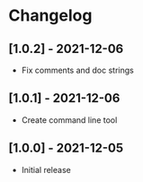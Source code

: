# Changelog

## [1.0.2] - 2021-12-06

- Fix comments and doc strings

## [1.0.1] - 2021-12-06

- Create command line tool

## [1.0.0] - 2021-12-05

- Initial release
